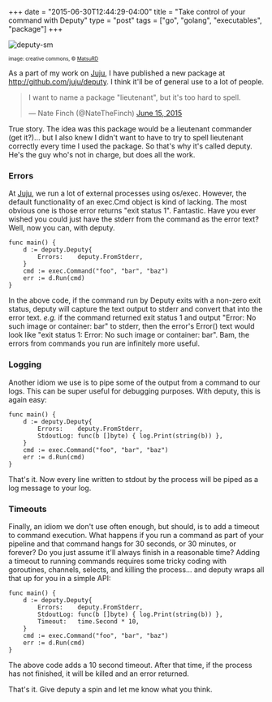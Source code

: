 +++
date = "2015-06-30T12:44:29-04:00"
title = "Take control of your command with Deputy"
type = "post"
tags = ["go", "golang", "executables", "package"]
+++

![deputy-sm](https://cloud.githubusercontent.com/assets/3185864/8237448/6bc30102-15bd-11e5-9e87-6423197a73d6.jpg)

<sup><sub>image: creative commons, &copy; [MatsuRD](http://matsurd.deviantart.com/art/Paper53-Deputy-Stubbs-342123485)</sub></sup>

As a part of my work on [Juju](https://github.com/juju/juju), I have published a
new package at http://github.com/juju/deputy.  I think it'll be of general use
to a lot of people.

<blockquote class="twitter-tweet" lang="en"><p lang="en" dir="ltr">I want to name a package &quot;lieutenant&quot;, but it&#39;s too hard to spell.</p>&mdash; Nate Finch (@NateTheFinch) <a href="https://twitter.com/NateTheFinch/status/610481962311131136">June 15, 2015</a></blockquote>
<script async src="//platform.twitter.com/widgets.js" charset="utf-8"></script>

True story.  The idea was this package would be a lieutenant commander (get
it?)... but I also knew I didn't want to have to try to spell lieutenant
correctly every time I used the package.  So that's why it's called deputy.
He's the guy who's not in charge, but does all the work.

### Errors

At [Juju](https://github.com/juju/juju), we run a lot of external processes
using os/exec. However, the default functionality of an exec.Cmd object is kind
of lacking. The most obvious one is those error returns "exit status 1".
Fantastic.  Have you ever wished you could just have the stderr from the command
as the error text?  Well, now you can, with deputy.

	func main() {
		d := deputy.Deputy{
			Errors:    deputy.FromStderr,
		}
		cmd := exec.Command("foo", "bar", "baz")
		err := d.Run(cmd)
	}

In the above code, if the command run by Deputy exits with a non-zero exit
status, deputy will capture the text output to stderr and convert that into the
error text.  *e.g.* if the command returned exit status 1 and output "Error: No
such image or container: bar" to stderr, then the error's Error() text would
look like "exit status 1: Error: No such image or container: bar".  Bam, the
errors from commands you run are infinitely more useful.

### Logging

Another idiom we use is to pipe some of the output from a command to our logs. This can be super useful for debugging purposes.  With deputy, this is again easy:

	func main() {
		d := deputy.Deputy{
			Errors:    deputy.FromStderr,
			StdoutLog: func(b []byte) { log.Print(string(b)) },
		}
		cmd := exec.Command("foo", "bar", "baz")
		err := d.Run(cmd)
	}


That's it.  Now every line written to stdout by the process will be piped as a
log message to your log.

### Timeouts

Finally, an idiom we don't use often enough, but should, is to add a timeout to
command execution.  What happens if you run a command as part of your pipeline
and that command hangs for 30 seconds, or 30 minutes, or forever?  Do you just
assume it'll always finish in a reasonable time?  Adding a timeout to running
commands requires some tricky coding with goroutines, channels, selects, and
killing the process... and deputy wraps all that up for you in a simple API:

	func main() {
		d := deputy.Deputy{
			Errors:    deputy.FromStderr,
			StdoutLog: func(b []byte) { log.Print(string(b)) },
			Timeout:   time.Second * 10,
		}
		cmd := exec.Command("foo", "bar", "baz")
		err := d.Run(cmd)
	}

The above code adds a 10 second timeout.  After that time, if the process has
not finished, it will be killed and an error returned.

That's it.  Give deputy a spin and let me know what you think.
